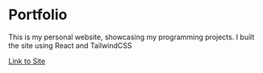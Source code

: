 # Portfolio
This is my personal website, showcasing my programming projects. I built the site using React and TailwindCSS

[Link to Site](https://johnobriendev.netlify.app/)

